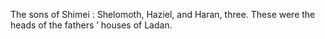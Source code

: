 The sons of Shimei : Shelomoth, Haziel, and Haran, three. These were the heads of the fathers ’ houses of Ladan.
